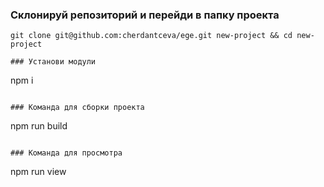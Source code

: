 

### Склонируй репозиторий и перейди в папку проекта
```
git clone git@github.com:cherdantceva/ege.git new-project && cd new-project

### Установи модули

```
npm i
```

### Команда для сборки проекта

```
npm run build
```

### Команда для просмотра
```
npm run view
```


